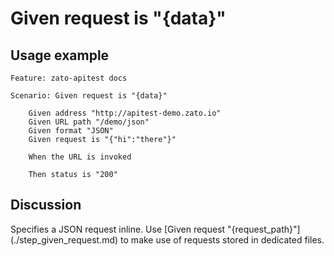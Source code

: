 
Given request is "{data}"
=============================================================================================================

Usage example
-------------

```
Feature: zato-apitest docs

Scenario: Given request is "{data}"

    Given address "http://apitest-demo.zato.io"
    Given URL path "/demo/json"
    Given format "JSON"
    Given request is "{"hi":"there"}"

    When the URL is invoked

    Then status is "200"
```

Discussion
----------

Specifies a JSON request inline. Use [Given request "{request_path}"] (./step_given_request.md) to make use of requests stored in 
dedicated files.